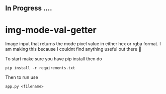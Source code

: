 ## In Progress ....
# img-mode-val-getter
Image input that returns the mode pixel value in either hex or rgba format.
I am making this because I couldnt find anything useful out there 🥲

To start make sure you have pip install then do 
```
pip install -r requirements.txt
```

Then to run use
```
app.py <filename>
```
